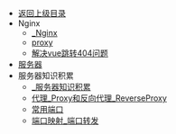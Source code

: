 - [返回上级目录](../_sidebar.md)
- Nginx
    - [_Nginx](Nginx/_Nginx.md)
    - [proxy](Nginx/proxy.md)
    - [解决vue跳转404问题](Nginx/解决vue跳转404问题.md)
- [服务器](服务器.md)
- 服务器知识积累
    - [_服务器知识积累](服务器知识积累/_服务器知识积累.md)
    - [代理_Proxy和反向代理_ReverseProxy](服务器知识积累/代理_Proxy和反向代理_ReverseProxy.md)
    - [常用端口](服务器知识积累/常用端口.md)
    - [端口映射_端口转发](服务器知识积累/端口映射_端口转发.md)